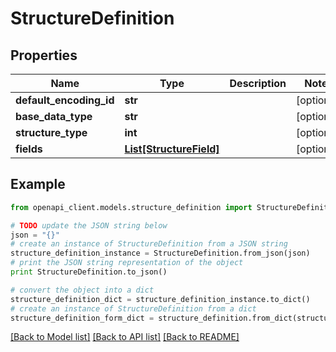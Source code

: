# StructureDefinition


## Properties
Name | Type | Description | Notes
------------ | ------------- | ------------- | -------------
**default_encoding_id** | **str** |  | [optional] 
**base_data_type** | **str** |  | [optional] 
**structure_type** | **int** |  | [optional] 
**fields** | [**List[StructureField]**](StructureField.md) |  | [optional] 

## Example

```python
from openapi_client.models.structure_definition import StructureDefinition

# TODO update the JSON string below
json = "{}"
# create an instance of StructureDefinition from a JSON string
structure_definition_instance = StructureDefinition.from_json(json)
# print the JSON string representation of the object
print StructureDefinition.to_json()

# convert the object into a dict
structure_definition_dict = structure_definition_instance.to_dict()
# create an instance of StructureDefinition from a dict
structure_definition_form_dict = structure_definition.from_dict(structure_definition_dict)
```
[[Back to Model list]](../README.md#documentation-for-models) [[Back to API list]](../README.md#documentation-for-api-endpoints) [[Back to README]](../README.md)


